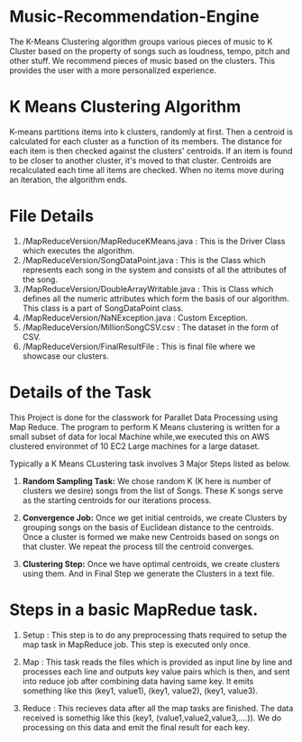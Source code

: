 # Music-Recommendation-Engine 

The K-Means Clustering algorithm groups various pieces of music to K Cluster 
based on the property of songs such as loudness, tempo, pitch and other stuff. 
We recommend pieces of music based on the clusters. This provides the user with
a more personalized experience. 

# K Means Clustering Algorithm

K-means partitions items into k clusters, randomly at first. Then a centroid is 
calculated for each cluster as a function of its members. The distance for each
item is then checked against the clusters' centroids. If an item is found to be
closer to another cluster, it's moved to that cluster. Centroids are recalculated
each time all items are checked. When no items move during an iteration, the 
algorithm ends.

# File Details 

1. /MapReduceVersion/MapReduceKMeans.java : This is the Driver Class which executes the algorithm.
2. /MapReduceVersion/SongDataPoint.java : This is the Class which represents each song in the system and consists of all the attributes of the song.
3. /MapReduceVersion/DoubleArrayWritable.java : This is Class which defines all the numeric attributes which form the basis of our algorithm. This class is a part of SongDataPoint class.
4. /MapReduceVersion/NaNException.java : Custom Exception.
5. /MapReduceVersion/MillionSongCSV.csv : The dataset in the form of CSV.
6. /MapReduceVersion/FinalResultFile : This is final file where we showcase our clusters. 

# Details of the Task

This Project is done for the classwork for Parallet Data Processing using
Map Reduce. The program to perform K Means clustering is written for a small subset 
of data for local Machine while,we executed this on AWS clustered environmet 
of 10 EC2 Large machines for a large dataset. 
 
Typically a K Means CLustering task involves 3 Major Steps listed as below.
 
1) **Random Sampling Task:** We chose random K (K here is number of clusters we 
  desire) songs from the list of Songs. These K songs serve as the starting
  centroids for our iterations process.
 
2) **Convergence Job:** Once we get initial centroids, we create Clusters by 
   grouping songs on the basis of Euclidean distance to the centroids. 
   Once a cluster is formed we make new Centroids based on songs on that
  cluster. We repeat the process till the centroid converges.
   
3) **Clustering Step:** Once we have optimal centroids, we create clusters using
   them. And in Final Step we generate the Clusters in a text file.

# Steps in a basic MapRedue task.

1) Setup : This step is to do any preprocessing thats required to setup the 
   map task in MapReduce job. This step is executed only once. 

2) Map : This task reads the files which is provided as input line by line and
   processes each line and outputs key value pairs which is then, and sent into 
   reduce job after combining data having same key. It emits something like this 
   (key1, value1), (key1, value2), (key1, value3).
   
3) Reduce : This recieves data after all the map tasks are finished. The data 
   received is somethig like this (key1, (value1,value2,value3,....)). We do 
   processing on this data and emit the final result for each key. 
